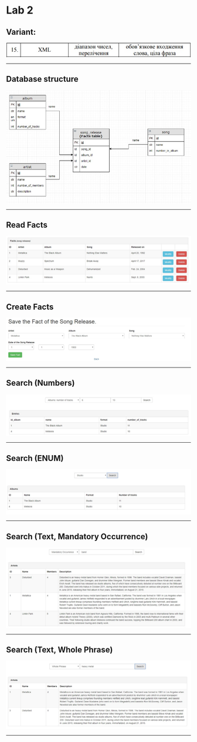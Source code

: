 Lab 2
============
Variant:
---
![Variant](./screenshots/variant.jpg)
***
Database structure
------------
![Database structure](./screenshots/db_structure.jpg)
***
Read Facts
------------
![Browse table with facts](./screenshots/scr1.jpg)
***
Create Facts
------------
![Insert new fact](./screenshots/scr2.jpg)
***
Search (Numbers)
------------
![Search by number ranges](./screenshots/scr3.jpg)
***
Search (ENUM)
------------
![Search by specific value from ENUM](./screenshots/scr4.jpg)
***
Search (Text, Mandatory Occurrence)
------------
![TEXT field search in boolean mode (Mandatory Occurrence)](./screenshots/scr5.jpg)
***
Search (Text, Whole Phrase)
------------
![TEXT field search in boolean mode (Whole Phrase)](./screenshots/scr6.jpg)
***